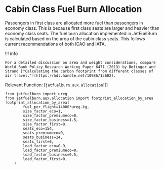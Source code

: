 # Cabin Class Fuel Burn Allocation

Passengers in first class are allocated more fuel than passengers in economy class. This is because first class seats are larger and heavier than economy class seats. The fuel burn allocation implemented in JetFuelBurn is calculated based on the area of the cabin class seats. This follows current recommendations of both ICAO and IATA.

!!! info

    For a detailed discussion on area and weight considerations, compare World Bank Policy Research Working Paper 6471 (2013) by Bofinger and Strand ["Calculating the carbon footprint from different classes of air travel."](https://hdl.handle.net/10986/15602).

Relevant Function: [`jetfuelburn.aux.allocation`][]

```pyodide session="allocation" install="jetfuelburn"
from jetfuelburn import ureg
from jetfuelburn.aux.allocation import footprint_allocation_by_area
footprint_allocation_by_area(
        fuel_per_flight=14000*ureg.kg,
        size_factor_eco=1,
        size_factor_premiumeco=0,
        size_factor_business=1.5,
        size_factor_first=0,
        seats_eco=154,
        seats_premiumeco=0,
        seats_business=24,
        seats_first=0,
        load_factor_eco=0.9,
        load_factor_premiumeco=0,
        load_factor_business=0.5,
        load_factor_first=0,
    )
```